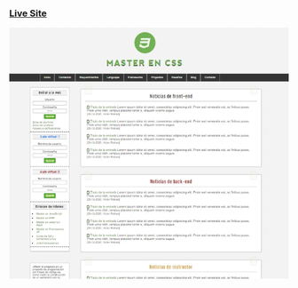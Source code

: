 
### [Live Site](https://mastercss3.netlify.app/)


![alt text](https://raw.githubusercontent.com/Edi10-developer/Portfolio-Bootstrap/master/img/projects/templateCss.webp)
